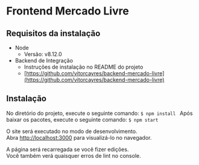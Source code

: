 # Frontend Mercado Livre

## Requisitos da instalação
- Node
    - Versão: v8.12.0
- Backend de Integração
    - Instruções de instalação no README do projeto
    - [https://github.com/vitorcayres/backend-mercado-livre](https://github.com/vitorcayres/backend-mercado-livre)

## Instalação

No diretório do projeto, execute o seguinte comando: ```$ npm install ```
Após baixar os pacotes, execute o seguinte comando: ```$ npm start ```

O site será executado no modo de desenvolvimento. <br>
Abra [http://localhost:3000](http://localhost:3000) para visualizá-lo no navegador.

A página será recarregada se você fizer edições. <br>
Você também verá quaisquer erros de lint no console.